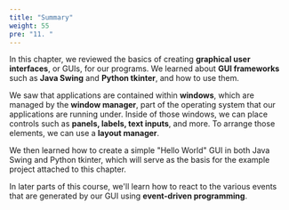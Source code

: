 ```yaml
---
title: "Summary"
weight: 55
pre: "11. "
---
```

In this chapter, we reviewed the basics of creating **graphical user interfaces**, or GUIs, for our programs. We learned about **GUI frameworks** such as **Java Swing** and **Python tkinter**, and how to use them. 

We saw that applications are contained within **windows**, which are managed by the **window manager**, part of the operating system that our applications are running under. Inside of those windows, we can place controls such as **panels, labels, text inputs**, and more. To arrange those elements, we can use a **layout manager**. 

We then learned how to create a simple "Hello World" GUI in both Java Swing and Python tkinter, which will serve as the basis for the example project attached to this chapter.

In later parts of this course, we'll learn how to react to the various events that are generated by our GUI using **event-driven programming**. 
